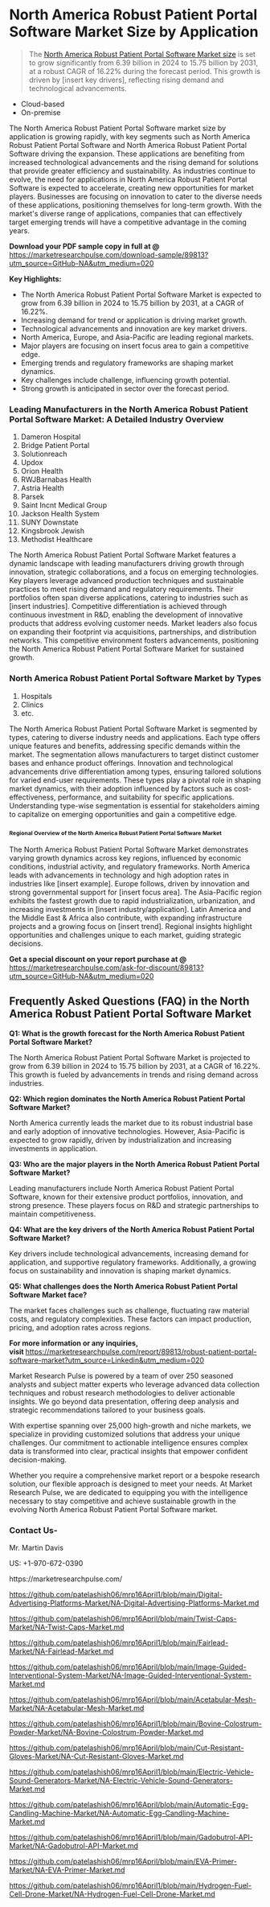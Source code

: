<h1>North America Robust Patient Portal Software Market&nbsp;Size by Application</h1><blockquote><p>The <a href="https://marketresearchpulse.com/download-sample/89813?utm_source=GitHub-NA&amp;utm_medium=020">North America Robust Patient Portal Software Market size</a> is set to grow significantly from 6.39 billion in 2024 to 15.75 billion by 2031, at a robust CAGR of 16.22% during the forecast period. This growth is driven by [insert key drivers], reflecting rising demand and technological advancements.</p></blockquote><ul><li>Cloud-based <li> On-premise</li></ul><p>The North America Robust Patient Portal Software market size by application is growing rapidly, with key segments such as North America Robust Patient Portal Software and North America Robust Patient Portal Software driving the expansion. These applications are benefiting from increased technological advancements and the rising demand for solutions that provide greater efficiency and sustainability. As industries continue to evolve, the need for applications in North America Robust Patient Portal Software is expected to accelerate, creating new opportunities for market players. Businesses are focusing on innovation to cater to the diverse needs of these applications, positioning themselves for long-term growth. With the market's diverse range of applications, companies that can effectively target emerging trends will have a competitive advantage in the coming years.</p><p><strong>Download your PDF sample copy in full at @ </strong><a href="https://marketresearchpulse.com/download-sample/89813?utm_source=GitHub-NA&amp;utm_medium=020">https://marketresearchpulse.com/download-sample/89813?utm_source=GitHub-NA&amp;utm_medium=020</a></p><p><strong>Key Highlights: </strong></p><ul><li>The North America Robust Patient Portal Software Market is expected to grow from 6.39 billion in 2024 to 15.75 billion by 2031, at a CAGR of 16.22%.</li><li>Increasing demand for trend or application is driving market growth.</li><li>Technological advancements and innovation are key market drivers.</li><li>North America, Europe, and Asia-Pacific are leading regional markets.</li><li>Major players are focusing on insert focus area to gain a competitive edge.</li><li>Emerging trends and regulatory frameworks are shaping market dynamics.</li><li>Key challenges include challenge, influencing growth potential.</li><li>Strong growth is anticipated in sector over the forecast period.</li></ul><h3>Leading Manufacturers in the North America Robust Patient Portal Software Market: A Detailed Industry Overview</h3><ol><li>Dameron Hospital</li><li>Bridge Patient Portal</li><li>Solutionreach</li><li>Updox</li><li>Orion Health</li><li>RWJBarnabas Health</li><li>Astria Health</li><li>Parsek</li><li>Saint  Incnt Medical Group</li><li>Jackson Health System</li><li>SUNY Downstate</li><li>Kingsbrook Jewish</li><li>Methodist Healthcare</li></ol><div class="flex max-w-full flex-col flex-grow"><div class="min-h-8 text-message flex w-full flex-col items-end gap-2 whitespace-normal break-words [.text-message+&amp;]:mt-5" dir="auto" data-message-author-role="assistant" data-message-id="fd8432e4-4910-450d-b182-61b7bfb0a01f" data-message-model-slug="gpt-4o"><div class="flex w-full flex-col gap-1 empty:hidden first:pt-[3px]"><div class="markdown prose w-full break-words dark:prose-invert light"><p>The North America Robust Patient Portal Software Market features a dynamic landscape with leading manufacturers driving growth through innovation, strategic collaborations, and a focus on emerging technologies. Key players leverage advanced production techniques and sustainable practices to meet rising demand and regulatory requirements. Their portfolios often span diverse applications, catering to industries such as [insert industries]. Competitive differentiation is achieved through continuous investment in R&amp;D, enabling the development of innovative products that address evolving customer needs. Market leaders also focus on expanding their footprint via acquisitions, partnerships, and distribution networks. This competitive environment fosters advancements, positioning the North America Robust Patient Portal Software Market for sustained growth.</p></div></div></div></div><h3>North America Robust Patient Portal Software Market by Types</h3><ol><li>Hospitals <li> Clinics <li> etc.</li></ol><div class="flex max-w-full flex-col flex-grow"><div class="min-h-8 text-message flex w-full flex-col items-end gap-2 whitespace-normal break-words [.text-message+&amp;]:mt-5" dir="auto" data-message-author-role="assistant" data-message-id="084470be-0bb7-4664-bddf-5156b4f41249" data-message-model-slug="gpt-4o-mini"><div class="flex w-full flex-col gap-1 empty:hidden first:pt-[3px]"><div class="markdown prose w-full break-words dark:prose-invert light"><p>The North America Robust Patient Portal Software Market is segmented by types, catering to diverse industry needs and applications. Each type offers unique features and benefits, addressing specific demands within the market. The segmentation allows manufacturers to target distinct customer bases and enhance product offerings. Innovation and technological advancements drive differentiation among types, ensuring tailored solutions for varied end-user requirements. These types play a pivotal role in shaping market dynamics, with their adoption influenced by factors such as cost-effectiveness, performance, and suitability for specific applications. Understanding type-wise segmentation is essential for stakeholders aiming to capitalize on emerging opportunities and gain a competitive edge.</p></div></div></div></div><h3><span style="font-size: 11px;">Regional Overview of the North America Robust Patient Portal Software Market</span></h3><div class="flex max-w-full flex-col flex-grow"><div class="min-h-8 text-message flex w-full flex-col items-end gap-2 whitespace-normal break-words [.text-message+&amp;]:mt-5" dir="auto" data-message-author-role="assistant" data-message-id="e9038762-ce64-4e30-91c9-9bd413514231" data-message-model-slug="gpt-4o-mini"><div class="flex w-full flex-col gap-1 empty:hidden first:pt-[3px]"><div class="markdown prose w-full break-words dark:prose-invert light"><p>The North America Robust Patient Portal Software Market demonstrates varying growth dynamics across key regions, influenced by economic conditions, industrial activity, and regulatory frameworks. North America leads with advancements in technology and high adoption rates in industries like [insert example]. Europe follows, driven by innovation and strong governmental support for [insert focus area]. The Asia-Pacific region exhibits the fastest growth due to rapid industrialization, urbanization, and increasing investments in [insert industry/application]. Latin America and the Middle East &amp; Africa also contribute, with expanding infrastructure projects and a growing focus on [insert trend]. Regional insights highlight opportunities and challenges unique to each market, guiding strategic decisions.</p></div></div></div></div><p><strong>Get a special discount on your report purchase at @ </strong><a href="https://marketresearchpulse.com/ask-for-discount/89813?utm_source=GitHub-NA&amp;utm_medium=020">https://marketresearchpulse.com/ask-for-discount/89813?utm_source=GitHub-NA&amp;utm_medium=020</a></p><h2>Frequently Asked Questions (FAQ) in the North America Robust Patient Portal Software Market</h2><p><strong>Q1: What is the growth forecast for the North America Robust Patient Portal Software Market?</strong></p><p>The North America Robust Patient Portal Software Market is projected to grow from 6.39 billion in 2024 to 15.75 billion by 2031, at a CAGR of 16.22%. This growth is fueled by advancements in trends and rising demand across industries.</p><p><strong>Q2: Which region dominates the North America Robust Patient Portal Software Market?</strong></p><p>North America currently leads the market due to its robust industrial base and early adoption of innovative technologies. However, Asia-Pacific is expected to grow rapidly, driven by industrialization and increasing investments in application.</p><p><strong>Q3: Who are the major players in the North America Robust Patient Portal Software Market?</strong></p><p>Leading manufacturers include North America Robust Patient Portal Software, known for their extensive product portfolios, innovation, and strong presence. These players focus on R&amp;D and strategic partnerships to maintain competitiveness.</p><p><strong>Q4: What are the key drivers of the North America Robust Patient Portal Software Market?</strong></p><p>Key drivers include technological advancements, increasing demand for application, and supportive regulatory frameworks. Additionally, a growing focus on sustainability and innovation is shaping market dynamics.</p><p><strong>Q5: What challenges does the North America Robust Patient Portal Software Market face?</strong></p><p>The market faces challenges such as challenge, fluctuating raw material costs, and regulatory complexities. These factors can impact production, pricing, and adoption rates across regions.</p><p><strong>For more information or any inquiries, visit&nbsp;</strong><a href="https://marketresearchpulse.com/report/89813/robust-patient-portal-software-market?utm_source=Linkedin&utm_medium=020">https://marketresearchpulse.com/report/89813/robust-patient-portal-software-market?utm_source=Linkedin&utm_medium=020</a></p><p>Market Research Pulse is powered by a team of over 250 seasoned analysts and subject matter experts who leverage advanced data collection techniques and robust research methodologies to deliver actionable insights. We go beyond data presentation, offering deep analysis and strategic recommendations tailored to your business goals.</p><p>With expertise spanning over 25,000 high-growth and niche markets, we specialize in providing customized solutions that address your unique challenges. Our commitment to actionable intelligence ensures complex data is transformed into clear, practical insights that empower confident decision-making.</p><p>Whether you require a comprehensive market report or a bespoke research solution, our flexible approach is designed to meet your needs. At Market Research Pulse, we are dedicated to equipping you with the intelligence necessary to stay competitive and achieve sustainable growth in the evolving North America Robust Patient Portal Software market.</p><h3><strong>Contact Us-</strong></h3><p>Mr. Martin Davis</p><p>US: +1-970-672-0390</p><p>https://marketresearchpulse.com/</p><p><a href="https://github.com/patelashish06/mrp16April1/blob/main/Digital-Advertising-Platforms-Market/NA-Digital-Advertising-Platforms-Market.md">https://github.com/patelashish06/mrp16April1/blob/main/Digital-Advertising-Platforms-Market/NA-Digital-Advertising-Platforms-Market.md</a></p><p><a href="https://github.com/patelashish06/mrp16April/blob/main/Twist-Caps-Market/NA-Twist-Caps-Market.md">https://github.com/patelashish06/mrp16April/blob/main/Twist-Caps-Market/NA-Twist-Caps-Market.md</a></p><p><a href="https://github.com/patelashish06/mrp16April1/blob/main/Fairlead-Market/NA-Fairlead-Market.md">https://github.com/patelashish06/mrp16April1/blob/main/Fairlead-Market/NA-Fairlead-Market.md</a></p><p><a href="https://github.com/patelashish06/mrp16April/blob/main/Image-Guided-Interventional-System-Market/NA-Image-Guided-Interventional-System-Market.md">https://github.com/patelashish06/mrp16April/blob/main/Image-Guided-Interventional-System-Market/NA-Image-Guided-Interventional-System-Market.md</a></p><p><a href="https://github.com/patelashish06/mrp16April/blob/main/Acetabular-Mesh-Market/NA-Acetabular-Mesh-Market.md">https://github.com/patelashish06/mrp16April/blob/main/Acetabular-Mesh-Market/NA-Acetabular-Mesh-Market.md</a></p><p><a href="https://github.com/patelashish06/mrp16April1/blob/main/Bovine-Colostrum-Powder-Market/NA-Bovine-Colostrum-Powder-Market.md">https://github.com/patelashish06/mrp16April1/blob/main/Bovine-Colostrum-Powder-Market/NA-Bovine-Colostrum-Powder-Market.md</a></p><p><a href="https://github.com/patelashish06/mrp16April/blob/main/Cut-Resistant-Gloves-Market/NA-Cut-Resistant-Gloves-Market.md">https://github.com/patelashish06/mrp16April/blob/main/Cut-Resistant-Gloves-Market/NA-Cut-Resistant-Gloves-Market.md</a></p><p><a href="https://github.com/patelashish06/mrp16April1/blob/main/Electric-Vehicle-Sound-Generators-Market/NA-Electric-Vehicle-Sound-Generators-Market.md">https://github.com/patelashish06/mrp16April1/blob/main/Electric-Vehicle-Sound-Generators-Market/NA-Electric-Vehicle-Sound-Generators-Market.md</a></p><p><a href="https://github.com/patelashish06/mrp16April/blob/main/Automatic-Egg-Candling-Machine-Market/NA-Automatic-Egg-Candling-Machine-Market.md">https://github.com/patelashish06/mrp16April/blob/main/Automatic-Egg-Candling-Machine-Market/NA-Automatic-Egg-Candling-Machine-Market.md</a></p><p><a href="https://github.com/patelashish06/mrp16April1/blob/main/Gadobutrol-API-Market/NA-Gadobutrol-API-Market.md">https://github.com/patelashish06/mrp16April1/blob/main/Gadobutrol-API-Market/NA-Gadobutrol-API-Market.md</a></p><p><a href="https://github.com/patelashish06/mrp16April/blob/main/EVA-Primer-Market/NA-EVA-Primer-Market.md">https://github.com/patelashish06/mrp16April/blob/main/EVA-Primer-Market/NA-EVA-Primer-Market.md</a></p><p><a href="https://github.com/patelashish06/mrp16April1/blob/main/Hydrogen-Fuel-Cell-Drone-Market/NA-Hydrogen-Fuel-Cell-Drone-Market.md">https://github.com/patelashish06/mrp16April1/blob/main/Hydrogen-Fuel-Cell-Drone-Market/NA-Hydrogen-Fuel-Cell-Drone-Market.md</a></p>